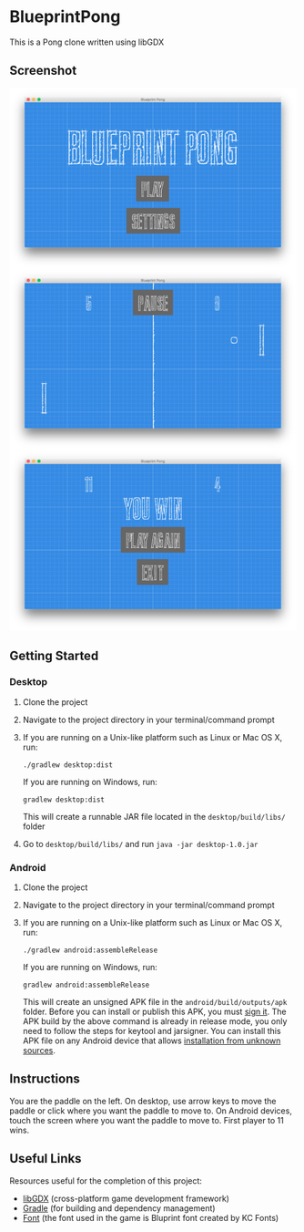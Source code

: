 # BlueprintPong
This is a Pong clone written using libGDX

## Screenshot
![screenshot](./screenshot.png)

## Getting Started

### Desktop

1. Clone the project
2. Navigate to the project directory in your terminal/command prompt
3. If you are running on a Unix-like platform such as Linux or Mac OS X, run:

    ```
    ./gradlew desktop:dist
    ```
   If you are running on Windows, run:

    ```
    gradlew desktop:dist
    ```
    This will create a runnable JAR file located in the `desktop/build/libs/` folder
4. Go to `desktop/build/libs/` and run `java -jar desktop-1.0.jar`

### Android

1. Clone the project
2. Navigate to the project directory in your terminal/command prompt
3. If you are running on a Unix-like platform such as Linux or Mac OS X, run:

    ```
    ./gradlew android:assembleRelease
    ```
   If you are running on Windows, run:

    ```
    gradlew android:assembleRelease
    ```
    This will create an unsigned APK file in the `android/build/outputs/apk` folder. Before you can install or publish this APK, you must [sign it](https://developer.android.com/studio/publish/app-signing.html). The APK build by the above command is already in release mode, you only need to follow the steps for keytool and jarsigner. You can install this APK file on any Android device that allows [installation from unknown sources](https://developer.android.com/distribute/tools/open-distribution.html#unknown-sources).

## Instructions
You are the paddle on the left. On desktop, use arrow keys to move the paddle or click where you want the paddle to move to. On Android devices, touch the screen where you want the paddle to move to. First player to 11 wins.

## Useful Links
Resources useful for the completion of this project:

* [libGDX](https://libgdx.badlogicgames.com/) (cross-platform game development framework)
* [Gradle](https://gradle.org) (for building and dependency management)
* [Font](http://www.fontspace.com/kc-fonts/bluprint) (the font used in the game is Bluprint font created by KC Fonts)
